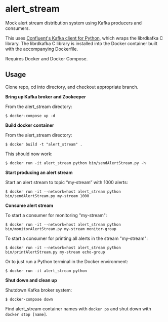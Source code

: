 alert_stream
============

Mock alert stream distribution system using Kafka producers and consumers.

This uses [Confluent's Kafka client for Python](https://github.com/confluentinc/confluent-kafka-python), which wraps the librdkafka C library. The librdkafka C library is installed into the Docker container built with the accompanying Dockerfile.

Requires Docker and Docker Compose.

Usage
-----

Clone repo, cd into directory, and checkout appropriate branch.

**Bring up Kafka broker and Zookeeper**

From the alert_stream directory:

```
$ docker-compose up -d
```

**Build docker container**

From the alert_stream directory:

```
$ docker build -t "alert_stream" .
```

This should now work:

```
$ docker run -it alert_stream python bin/sendAlertStream.py -h
```

**Start producing an alert stream**

Start an alert stream to topic “my-stream” with 1000 alerts:

```
$ docker run -it --network=host alert_stream python bin/sendAlertStream.py my-stream 1000
```

**Consume alert stream**

To start a consumer for monitoring "my-stream":

```
$ docker run -it --network=host alert_stream python bin/monitorAlertStream.py my-stream monitor-group
```

To start a consumer for printing all alerts in the stream "my-stream":

```
$ docker run -it --network=host alert_stream python bin/printAlertStream.py my-stream echo-group
```

Or to just run a Python terminal in the Docker environment:

```
$ docker run -it alert_stream python
```

**Shut down and clean up**

Shutdown Kafka broker system:

```
$ docker-compose down
```

Find alert_stream container names with `docker ps` and shut down with `docker stop [name]`.
